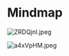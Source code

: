 # Mindmap

![ZRDQjnl.jpeg](Mindmap%209e234f03e373491f9f8afd33bd54003f/ZRDQjnl.jpeg)

![a4xVpHM.jpeg](Mindmap%209e234f03e373491f9f8afd33bd54003f/a4xVpHM.jpeg)